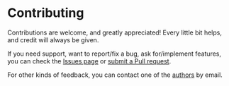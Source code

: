 # Contributing

Contributions are welcome, and greatly appreciated! Every little bit helps, and credit will always be given.

If you need support, want to report/fix a bug, ask for/implement features, you can check the
[Issues page](https://github.com/marcofavorito/pdfa-learning/issues)
or [submit a Pull request](https://github.com/marcofavorito/pdfa-learning/pulls).

For other kinds of feedback, you can contact one of the [authors](./authors.md) by email.
